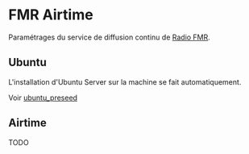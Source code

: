 # FMR Airtime

Paramétrages du service de diffusion continu de [Radio FMR](http://radio-fmr.net/).

## Ubuntu

L'installation d'Ubuntu Server sur la machine se fait automatiquement.

Voir [ubuntu_preseed](ubuntu_preseed)

## Airtime

TODO

